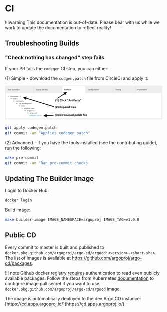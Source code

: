 # CI

!!!warning
    This documentation is out-of-date. Please bear with us while we work to
    update the documentation to reflect reality!

## Troubleshooting Builds

### "Check nothing has changed" step fails
 
If your PR fails the `codegen` CI step, you can either:

(1) Simple - download the `codgen.patch` file from CircleCI and apply it:

![download codegen patch file](../assets/download-codegen-patch-file.png)

```bash
git apply codegen.patch 
git commit -am "Applies codegen patch"
```

(2) Advanced - if you have the tools installed (see the contributing guide), run the following:

```bash
make pre-commit
git commit -am 'Ran pre-commit checks'
```

## Updating The Builder Image

Login to Docker Hub:

```bash
docker login
```

Build image:

```bash
make builder-image IMAGE_NAMESPACE=argoproj IMAGE_TAG=v1.0.0
```

## Public CD

Every commit to master is built and published to `docker.pkg.github.com/argoproj/argo-cd/argocd:<version>-<short-sha>`. The list of images is available at
https://github.com/argoproj/argo-cd/packages.

!!! note
    Github docker registry [requires](https://github.community/t5/GitHub-Actions/docker-pull-from-public-GitHub-Package-Registry-fail-with-quot/m-p/32888#M1294) authentication to read
    even publicly available packages. Follow the steps from Kubernetes [documentation](https://kubernetes.io/docs/tasks/configure-pod-container/pull-image-private-registry)
    to configure image pull secret if you want to use `docker.pkg.github.com/argoproj/argo-cd/argocd` image.

The image is automatically deployed to the dev Argo CD instance: [https://cd.apps.argoproj.io/](https://cd.apps.argoproj.io/)

